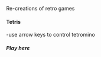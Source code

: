 Re-creations of retro games


<h4>Tetris</h4>
-use arrow keys to control tetromino 

<h5><a src="https://johnpaulkiser.github.io/jp-arcade/tetris.html">Play here</a></h5>



